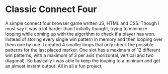 # Classic Connect Four 
A simple connect four browser game written JS, HTML and CSS. Though I must say it was a lot harder than I initially thought, trying to minimize looping while coming up with the algorithm to check if a player has won. Instead of storing every single win pattern in memory and then looping over them one by one. I created 4 smaller loops that only check the possible patterns for the last placed marker. One slot has a maximum of 12 different win patterns, with a maximum of 3 per axis (horizontal, vertical and two diagonal). So basically I was able to keep the looping to a mininum and get an almost instant output. All in all a fun project.
